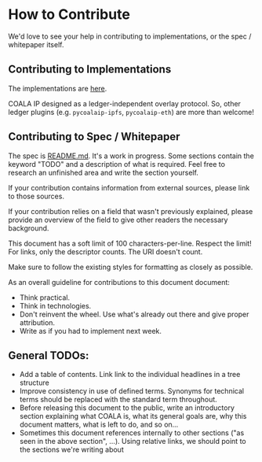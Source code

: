 # How to Contribute

We'd love to see your help in contributing to implementations, or the spec / whitepaper itself.

## Contributing to Implementations

The implementations are [here](IMPLEMENTATIONS.md).

COALA IP designed as a ledger-independent overlay protocol. So, other ledger plugins (e.g.
`pycoalaip-ipfs`, `pycoalaip-eth`) are more than welcome!

## Contributing to Spec / Whitepaper

The spec is [README.md](README.md). It's a work in progress. Some sections contain the keyword
"TODO" and a description of what is required. Feel free to research an unfinished area and write the
section yourself.

If your contribution contains information from external sources, please link to those sources.

If your contribution relies on a field that wasn't previously explained, please provide an overview
of the field to give other readers the necessary background.

This document has a soft limit of 100 characters-per-line. Respect the limit! For links, only the
descriptor counts. The URI doesn't count.

Make sure to follow the existing styles for formatting as closely as possible.

As an overall guideline for contributions to this document document:

- Think practical.
- Think in technologies.
- Don't reinvent the wheel. Use what's already out there and give proper attribution.
- Write as if you had to implement next week.

## General TODOs:

- Add a table of contents. Link link to the individual headlines in a tree structure
- Improve consistency in use of defined terms. Synonyms for technical terms should be replaced
  with the standard term throughout.
- Before releasing this document to the public, write an introductory section explaining what COALA
  is, what its general goals are, why this document matters, what is left to do, and so on...
- Sometimes this document references internally to other sections ("as seen in the above section",
  ...). Using relative links, we should point to the sections we're writing about

